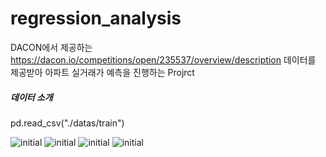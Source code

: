 # regression_analysis
DACON에서 제공하는 https://dacon.io/competitions/open/235537/overview/description
데이터를 제공받아 아파트 실거래가 예측을 진행하는 Projrct

##### 데이터 소개
pd.read_csv("./datas/train")

![initial](https://user-images.githubusercontent.com/80030759/119254142-b13bdb80-bbef-11eb-9766-15428a37d514.png)
![initial](https://user-images.githubusercontent.com/80030759/119254169-d0d30400-bbef-11eb-9626-0efa8bf8b57f.png)
![initial](https://user-images.githubusercontent.com/80030759/119254179-e21c1080-bbef-11eb-952e-86623690d8da.png)
![initial](https://user-images.githubusercontent.com/80030759/119254192-f102c300-bbef-11eb-98e0-7974f5903242.png)
